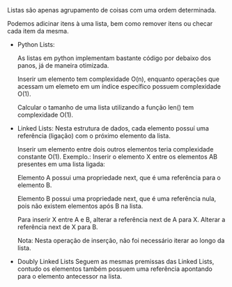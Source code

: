 Listas são apenas agrupamento de coisas com uma ordem determinada.

Podemos adicinar itens à uma lista, bem como remover itens ou checar cada item da mesma.

- Python Lists:

    As listas em python implementam bastante código por debaixo dos panos, já de maneira otimizada.

    Inserir um elemento tem complexidade O(n), enquanto operações que acessam um elemeto em um índice específico possuem complexidade O(1).

    Calcular o tamanho de uma lista utilizando a função len() tem complexidade O(1).

- Linked Lists:
    Nesta estrutura de dados, cada elemento possuí uma referência (ligação) com o próximo elemento da lista.

    Inserir um elemento entre dois outros elementos teria complexidade constante O(1). Exemplo.: Inserir o elemento X entre os elementos AB presentes em uma lista ligada:

    Elemento A possui uma propriedade next, que é uma referência para o elemento B.

    Elemento B possui uma propriedade next, que é uma referência nula, pois não existem elementos após B na lista.

    Para inserir X entre A e B, alterar a referência next de A para X. Alterar a referência next de X para B.

    Nota: Nesta operação de inserção, não foi necessário iterar ao longo da lista.

- Doubly Linked Lists
    Seguem as mesmas premissas das Linked Lists, contudo os elementos também possuem uma referência apontando para o elemento antecessor na lista.